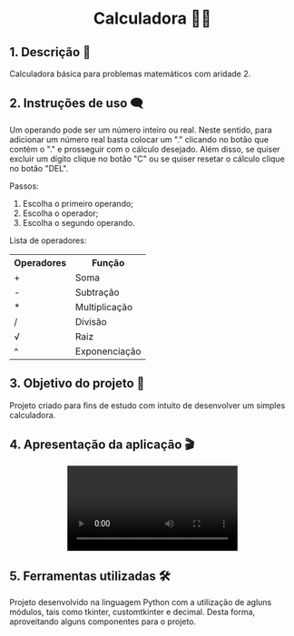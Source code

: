 <h1 align="center">Calculadora 🔢🤓</h1>
<h2>1. Descrição 📝</h2>
<p>Calculadora básica para problemas matemáticos com aridade 2.</p>
<h2>2. Instruções de uso 🗨️</h2>
<p>Um operando pode ser um número inteiro ou real. Neste sentido, para adicionar um número real basta colocar um "."
    clicando no botão que contém o "." e prosseguir com o cálculo desejado. Além disso, se quiser excluir um dígito
    clique no botão "C" ou se quiser resetar o cálculo clique no botão "DEL".</p>
<p>Passos:</p>
<ol>
    <li>Escolha o primeiro operando;</li>
    <li>Escolha o operador;</li>
    <li>Escolha o segundo operando.</li>
</ol>
<p>Lista de operadores:</p>
<div>
    <table>
        <tr>
            <th>Operadores</th>
            <th>Função</th>
        </tr>
        <tr>
            <td>+</td>
            <td>Soma</td>
        </tr>
        <tr>
            <td>-</td>
            <td>Subtração</td>
        </tr>
        <tr>
            <td>*</td>
            <td>Multiplicação</td>
        </tr>
        <tr>
            <td>/</td>
            <td>Divisão</td>
        </tr>
        <tr>
            <td>√</td>
            <td>Raiz</td>
        </tr>
        <tr>
            <td>^</td>
            <td>Exponenciação</td>
        </tr>
    </table>
</div>
<h2>3. Objetivo do projeto 🎯</h2>
<p>Projeto criado para fins de estudo com intuito de desenvolver um simples calculadora.</p>
<h2>4. Apresentação da aplicação 🎬</h2>
<div align="center">
    <video
        src="https://github.com/Guilherme-Yeager/Calculadora/assets/105077089/f50ebe28-ab1e-47fb-b9d6-d7ca1c93e8f1.mp4"
        autoplay align="center"></video>
</div>
<h2>5. Ferramentas utilizadas 🛠️</h2>
<p>Projeto desenvolvido na linguagem Python com a utilização de agluns módulos, tais como tkinter, customtkinter
    e decimal. Desta forma, aproveitando alguns componentes para o projeto.</p>
